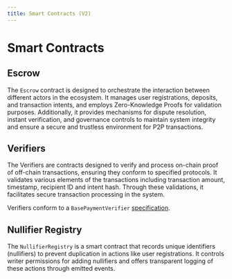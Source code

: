 ```yaml
---
title: Smart Contracts (V2)
---
```


# Smart Contracts

[](https://docs.zkp2p.xyz/developer/smart-contracts#escrow)

## Escrow

The `Escrow` contract is designed to orchestrate the interaction between different actors in the ecosystem. It manages user registrations, deposits, and transaction intents, and employs Zero-Knowledge Proofs for validation purposes. Additionally, it provides mechanisms for dispute resolution, instant verification, and governance controls to maintain system integrity and ensure a secure and trustless environment for P2P transactions.

[](https://docs.zkp2p.xyz/developer/smart-contracts#verifiers)

## Verifiers

The Verifiers are contracts designed to verify and process on-chain proof of off-chain transactions, ensuring they conform to specified protocols. It validates various elements of the transactions including transaction amount, timestamp, recipient ID and intent hash. Through these validations, it facilitates secure transaction processing in the system.

Verifiers conform to a `BasePaymentVerifier` [specification](https://github.com/zkp2p/zkp2p-v2-contracts/tree/main/contracts/verifiers/BaseVerifiers).

[](https://docs.zkp2p.xyz/developer/smart-contracts#nullifier-registry)

## Nullifier Registry

The `NullifierRegistry` is a smart contract that records unique identifiers (nullifiers) to prevent duplication in actions like user registrations. It controls writer permissions for adding nullifiers and offers transparent logging of these actions through emitted events.
